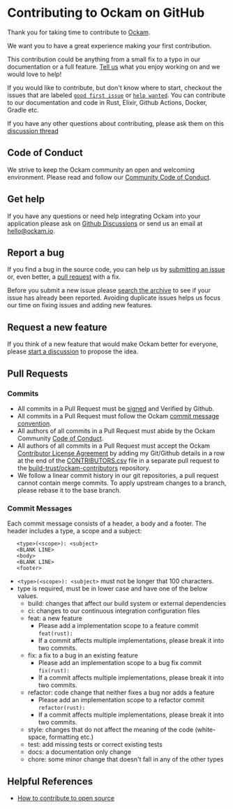 # Contributing to Ockam on GitHub

Thank you for taking time to contribute to [Ockam](github.com/build-trust/ockam).

We want you to have a great experience making your first contribution.

This contribution could be anything from a small fix to a typo in our
documentation or a full feature.
[Tell us](github.com/build-trust/ockam/discussions/1081) what you
enjoy working on and we would love to help!

If you would like to contribute, but don't know where to start, checkout the
issues that are labeled
[`good first issue`](https://github.com/build-trust/ockam/contribute)
or
[`help wanted`](github.com/build-trust/ockam/issues?q=is%3Aissue+is%3Aopen++label%3A%22help+wanted%22).
You can contribute to our documentation and code in Rust, Elixir, Github
Actions, Docker, Gradle etc.

If you have any other questions about contributing, please ask them on this
[discussion thread](github.com/build-trust/ockam/discussions/1081)

## Code of Conduct

We strive to keep the Ockam community an open and welcoming environment.
Please read and follow our [Community Code of Conduct](CODE_OF_CONDUCT.md).

## Get help

If you have any questions or need help integrating Ockam into your application
please ask on [Github Discussions](https://github.com/build-trust/ockam/discussions)
or send us an email at [hello@ockam.io](mailto:hello@ockam.io).

## Report a bug

If you find a bug in the source code, you can help us by
[submitting an issue](https://github.com/build-trust/ockam/issues/new/choose)
or, even better, a [pull request](#send_a_pull_request) with a fix.

Before you submit a new issue please
[search the archive](https://github.com/build-trust/ockam/issues?q=is%3Aissue+)
to see if your issue has already been reported. Avoiding duplicate issues helps
us focus our time on fixing issues and adding new features.

## Request a new feature

If you think of a new feature that would make Ockam better for everyone, please
[start a discussion](https://github.com/build-trust/ockam/discussions/new) to
propose the idea.

## Pull Requests

### Commits

* All commits in a Pull Request must be [signed](https://docs.github.com/en/authentication/managing-commit-signature-verification/signing-commits) and Verified by Github.
* All commits in a Pull Request must follow the Ockam [commit message convention](#commit-messages).
* All authors of all commits in a Pull Request must abide by the Ockam Community [Code of Conduct](CODE_OF_CONDUCT.md).
* All authors of all commits in a Pull Request must accept the Ockam [Contributor License Agreement](https://github.com/build-trust/ockam-contributors/blob/main/CLA.md) by adding my Git/Github details in a row at the end of the [CONTRIBUTORS.csv](https://github.com/build-trust/ockam-contributors/blob/main/CONTRIBUTORS.csv) file in a separate pull request to the [build-trust/ockam-contributors](https://github.com/build-trust/ockam-contributors) repository.
* We follow a linear commit history in our git repositories, a pull request cannot contain merge commits. To apply upstream changes to a branch, please rebase it to the base branch.

### Commit Messages

Each commit message consists of a header, a body and a footer. The header includes a type, a scope and a subject:

```
   <type>(<scope>): <subject>
   <BLANK LINE>
   <body>
   <BLANK LINE>
   <footer>
```

* `<type>(<scope>): <subject>` must not be longer that 100 characters.
* type is required, must be in lower case and have one of the below values.
  - build: changes that affect our build system or external dependencies
  - ci: changes to our continuous integration configuration files
  - feat: a new feature
    - Please add a implementation scope to a feature commit `feat(rust):`
    - If a commit affects multiple implementations, please break it into two commits.
  - fix: a fix to a bug in an existing feature
    - Please add an implementation scope to a bug fix commit `fix(rust):`
    - If a commit affects multiple implementations, please break it into two commits.
  - refactor: code change that neither fixes a bug nor adds a feature
    - Please add an implementation scope to a refactor commit `refactor(rust):`
    - If a commit affects multiple implementations, please break it into two commits.
  - style: changes that do not affect the meaning of the code (white-space, formatting etc.)
  - test: add missing tests or correct existing tests
  - docs: a documentation only change
  - chore: some minor change that doesn't fall in any of the other types

## Helpful References

* [How to contribute to open source](https://opensource.guide/how-to-contribute/)
